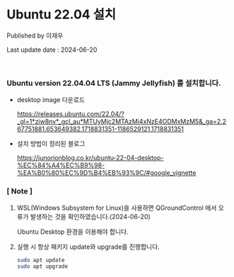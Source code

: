 # Ubuntu 22.04 설치

Published by 이재우

Last update date : 2024-06-20

<br>

### Ubuntu version 22.04.04 LTS (Jammy Jellyfish) 를 설치합니다.
- desktop image 다운로드
  
  https://releases.ubuntu.com/22.04/?_gl=1*ziw8nv*_gcl_au*MTUyMjc2MTAzMi4xNzE4ODMxMzM5&_ga=2.267751881.653649382.1718831351-1186529121.1718831351

- 설치 방법이 정리된 블로그

  https://junorionblog.co.kr/ubuntu-22-04-desktop-%EC%84%A4%EC%B9%98-%EA%B0%80%EC%9D%B4%EB%93%9C/#google_vignette

### [ Note ]
1. WSL(Windows Subsystem for Linux)을 사용하면 QGroundControl 에서 오류가 발생하는 것을 확인하였습니다.(2024-06-20)

   Ubuntu Desktop 환경을 이용해야 합니다.
   
2. 실행 시 항상 패키지 update와 upgrade를 진행합니다.

   ```bash
   sudo apt update
   sudo apt upgrade
   ```


